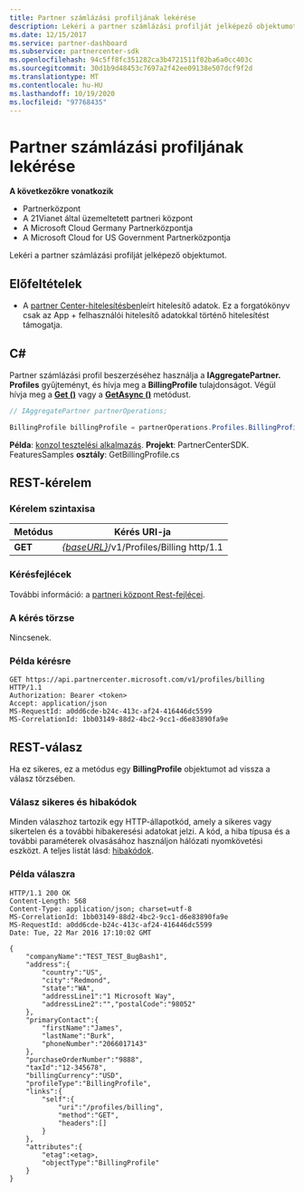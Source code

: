 ```yaml
---
title: Partner számlázási profiljának lekérése
description: Lekéri a partner számlázási profilját jelképező objektumot.
ms.date: 12/15/2017
ms.service: partner-dashboard
ms.subservice: partnercenter-sdk
ms.openlocfilehash: 94c5ff8fc351282ca3b4721511f02ba6a0cc403c
ms.sourcegitcommit: 30d1b9d48453c7697a2f42ee09138e507dcf9f2d
ms.translationtype: MT
ms.contentlocale: hu-HU
ms.lasthandoff: 10/19/2020
ms.locfileid: "97768435"
---
```

# <a name="get-partner-billing-profile"></a>Partner számlázási profiljának lekérése

**A következőkre vonatkozik**

- Partnerközpont
- A 21Vianet által üzemeltetett partneri központ
- A Microsoft Cloud Germany Partnerközpontja
- A Microsoft Cloud for US Government Partnerközpontja

Lekéri a partner számlázási profilját jelképező objektumot.

## <a name="prerequisites"></a>Előfeltételek

- A [partner Center-hitelesítésben](partner-center-authentication.md)leírt hitelesítő adatok. Ez a forgatókönyv csak az App + felhasználói hitelesítő adatokkal történő hitelesítést támogatja.

## <a name="c"></a>C\#

Partner számlázási profil beszerzéséhez használja a **IAggregatePartner. Profiles** gyűjteményt, és hívja meg a **BillingProfile** tulajdonságot. Végül hívja meg a [**Get ()**](/dotnet/api/microsoft.store.partnercenter.profiles.ibillingprofile.get) vagy a [**GetAsync ()**](/dotnet/api/microsoft.store.partnercenter.profiles.ibillingprofile.getasync) metódust.

``` csharp
// IAggregatePartner partnerOperations;

BillingProfile billingProfile = partnerOperations.Profiles.BillingProfile.Get();
```

**Példa**: [konzol tesztelési alkalmazás](console-test-app.md). **Projekt**: PartnerCenterSDK. FeaturesSamples **osztály**: GetBillingProfile.cs

## <a name="rest-request"></a>REST-kérelem

### <a name="request-syntax"></a>Kérelem szintaxisa

| Metódus  | Kérés URI-ja                                                              |
|---------|--------------------------------------------------------------------------|
| **GET** | [*{baseURL}*](partner-center-rest-urls.md)/v1/Profiles/Billing http/1.1 |

### <a name="request-headers"></a>Kérésfejlécek

További információ: a [partneri központ Rest-fejlécei](headers.md).

### <a name="request-body"></a>A kérés törzse

Nincsenek.

### <a name="request-example"></a>Példa kérésre

```http
GET https://api.partnercenter.microsoft.com/v1/profiles/billing HTTP/1.1
Authorization: Bearer <token>
Accept: application/json
MS-RequestId: a0dd6cde-b24c-413c-af24-416446dc5599
MS-CorrelationId: 1bb03149-88d2-4bc2-9cc1-d6e83890fa9e
```

## <a name="rest-response"></a>REST-válasz

Ha ez sikeres, ez a metódus egy **BillingProfile** objektumot ad vissza a válasz törzsében.

### <a name="response-success-and-error-codes"></a>Válasz sikeres és hibakódok

Minden válaszhoz tartozik egy HTTP-állapotkód, amely a sikeres vagy sikertelen és a további hibakeresési adatokat jelzi. A kód, a hiba típusa és a további paraméterek olvasásához használjon hálózati nyomkövetési eszközt. A teljes listát lásd: [hibakódok](error-codes.md).

### <a name="response-example"></a>Példa válaszra

```http
HTTP/1.1 200 OK
Content-Length: 568
Content-Type: application/json; charset=utf-8
MS-CorrelationId: 1bb03149-88d2-4bc2-9cc1-d6e83890fa9e
MS-RequestId: a0dd6cde-b24c-413c-af24-416446dc5599
Date: Tue, 22 Mar 2016 17:10:02 GMT

{
    "companyName":"TEST_TEST_BugBash1",
    "address":{
        "country":"US",
        "city":"Redmond",
        "state":"WA",
        "addressLine1":"1 Microsoft Way",
        "addressLine2":"","postalCode":"98052"
    },
    "primaryContact":{
        "firstName":"James",
        "lastName":"Burk",
        "phoneNumber":"2066017143"
    },
    "purchaseOrderNumber":"9888",
    "taxId":"12-345678",
    "billingCurrency":"USD",
    "profileType":"BillingProfile",
    "links":{
        "self":{
            "uri":"/profiles/billing",
            "method":"GET",
            "headers":[]
        }
    },
    "attributes":{
        "etag":<etag>,
        "objectType":"BillingProfile"
    }
}
```
